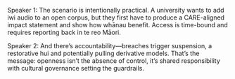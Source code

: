Speaker 1: The scenario is intentionally practical. A university wants to add iwi audio to an open corpus, but they first have to produce a CARE-aligned impact statement and show how whānau benefit. Access is time-bound and requires reporting back in te reo Māori.

Speaker 2: And there’s accountability—breaches trigger suspension, a restorative hui and potentially pulling derivative models. That’s the message: openness isn’t the absence of control, it’s shared responsibility with cultural governance setting the guardrails.
